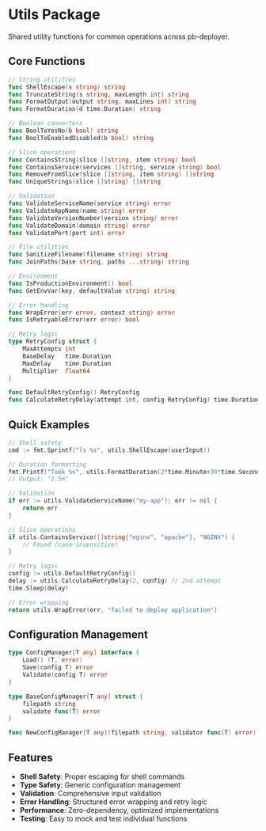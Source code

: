 # Utils Package

Shared utility functions for common operations across pb-deployer.

## Core Functions

```go
// String utilities
func ShellEscape(s string) string
func TruncateString(s string, maxLength int) string
func FormatOutput(output string, maxLines int) string
func FormatDuration(d time.Duration) string

// Boolean converters
func BoolToYesNo(b bool) string
func BoolToEnabledDisabled(b bool) string

// Slice operations
func ContainsString(slice []string, item string) bool
func ContainsService(services []string, service string) bool
func RemoveFromSlice(slice []string, item string) []string
func UniqueStrings(slice []string) []string

// Validation
func ValidateServiceName(service string) error
func ValidateAppName(name string) error
func ValidateVersionNumber(version string) error
func ValidateDomain(domain string) error
func ValidatePort(port int) error

// File utilities
func SanitizeFilename(filename string) string
func JoinPaths(base string, paths ...string) string

// Environment
func IsProductionEnvironment() bool
func GetEnvVar(key, defaultValue string) string

// Error handling
func WrapError(err error, context string) error
func IsRetryableError(err error) bool

// Retry logic
type RetryConfig struct {
    MaxAttempts int
    BaseDelay   time.Duration
    MaxDelay    time.Duration
    Multiplier  float64
}

func DefaultRetryConfig() RetryConfig
func CalculateRetryDelay(attempt int, config RetryConfig) time.Duration
```

## Quick Examples

```go
// Shell safety
cmd := fmt.Sprintf("ls %s", utils.ShellEscape(userInput))

// Duration formatting
fmt.Printf("Took %s", utils.FormatDuration(2*time.Minute+30*time.Second))
// Output: "2.5m"

// Validation
if err := utils.ValidateServiceName("my-app"); err != nil {
    return err
}

// Slice operations
if utils.ContainsService([]string{"nginx", "apache"}, "NGINX") {
    // Found (case-insensitive)
}

// Retry logic
config := utils.DefaultRetryConfig()
delay := utils.CalculateRetryDelay(2, config) // 2nd attempt
time.Sleep(delay)

// Error wrapping
return utils.WrapError(err, "failed to deploy application")
```

## Configuration Management

```go
type ConfigManager[T any] interface {
    Load() (T, error)
    Save(config T) error
    Validate(config T) error
}

type BaseConfigManager[T any] struct {
    filepath string
    validate func(T) error
}

func NewConfigManager[T any](filepath string, validator func(T) error) *BaseConfigManager[T]
```

## Features

- **Shell Safety**: Proper escaping for shell commands
- **Type Safety**: Generic configuration management
- **Validation**: Comprehensive input validation
- **Error Handling**: Structured error wrapping and retry logic
- **Performance**: Zero-dependency, optimized implementations
- **Testing**: Easy to mock and test individual functions